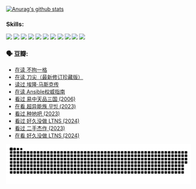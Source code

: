 
[![Anurag's github stats](https://github-readme-stats.vercel.app/api?username=w940853815)](https://github.com/anuraghazra/github-readme-stats)

### Skills:

<code><img height="32" src="https://cdn.jsdelivr.net/npm/simple-icons@v5/icons/python.svg"></code>
<code><img height="32" src="https://cdn.jsdelivr.net/npm/simple-icons@v5/icons/javascript.svg"></code>
<code><img height="32" src="https://cdn.jsdelivr.net/npm/simple-icons@v5/icons/django.svg"></code>
<code><img height="32" src="https://cdn.jsdelivr.net/npm/simple-icons@v5/icons/flask.svg"></code>
<code><img height="32" src="https://cdn.jsdelivr.net/npm/simple-icons@v5/icons/vuetify.svg"></code>
<code><img height="32" src="https://cdn.jsdelivr.net/npm/simple-icons@v5/icons/git.svg"></code>
<code><img height="32" src="https://cdn.jsdelivr.net/npm/simple-icons@v5/icons/docker.svg"></code>
<code><img height="32" src="https://cdn.jsdelivr.net/npm/simple-icons@v5/icons/postgresql.svg"></code>
<code><img height="32" src="https://cdn.jsdelivr.net/npm/simple-icons@v5/icons/elasticsearch.svg"></code>
<code><img height="32" src="https://cdn.jsdelivr.net/npm/simple-icons@v5/icons/macos.svg"></code>
<code><img height="32" src="https://cdn.jsdelivr.net/npm/simple-icons@v5/icons/linux.svg"></code>

### 🗣 豆瓣:

<!-- DOUBAN-ACTIVITIES:START -->
- [在读 不拘一格](https://www.douban.com/people/136069238/status/4541712161/?_i=10079872)
- [在读 刀尖（最新修订珍藏版）](https://www.douban.com/people/136069238/status/4541711339/?_i=10079872)
- [读过 埃隆·马斯克传](https://www.douban.com/people/136069238/status/4541710351/?_i=10079872)
- [在读 Ansible权威指南](https://www.douban.com/people/136069238/status/4539151450/?_i=10079872)
- [看过 易中天品三国‎ (2006)](https://www.douban.com/people/136069238/status/4529910812/?_i=10079872)
- [在看 超异能族 무빙‎ (2023)](https://www.douban.com/people/136069238/status/4527291077/?_i=10079872)
- [看过 种地吧‎ (2023)](https://www.douban.com/people/136069238/status/4527289637/?_i=10079872)
- [看过 好久没做 LTNS‎ (2024)](https://www.douban.com/people/136069238/status/4527289515/?_i=10079872)
- [看过 二手杰作‎ (2023)](https://www.douban.com/people/136069238/status/4522502716/?_i=10079872)
- [在看 好久没做 LTNS‎ (2024)](https://www.douban.com/people/136069238/status/4521969883/?_i=10079872)
<!-- DOUBAN-ACTIVITIES:END -->


![Snake animation](https://raw.githubusercontent.com/w940853815/w940853815/output/github-contribution-grid-snake.svg)

<!--
**w940853815/w940853815** is a ✨ _special_ ✨ repository because its `README.md` (this file) appears on your GitHub profile.

Here are some ideas to get you started:

- 🔭 I’m currently working on ...
- 🌱 I’m currently learning ...
- 👯 I’m looking to collaborate on ...
- 🤔 I’m looking for help with ...
- 💬 Ask me about ...
- 📫 How to reach me: ...
- 😄 Pronouns: ...
- ⚡ Fun fact: ...
-->
